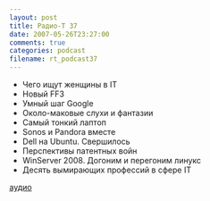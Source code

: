```yaml
---
layout: post
title: Радио-T 37
date: 2007-05-26T23:27:00
comments: true
categories: podcast
filename: rt_podcast37
---
```


- Чего ищут женщины в IТ
- Новый FF3
- Умный шаг Google
- Около-маковые слухи и фантазии
- Самый тонкий лаптоп
- Sonos и Pandora вместе
- Dell на Ubuntu. Свершилось
- Перспективы патентных войн
- WinServer 2008. Догоним и перегоним линукс
- Десять вымирающих профессий в сфере IT

[аудио](http://cdn.radio-t.com/rt_podcast37.mp3)
<audio src="http://cdn.radio-t.com/rt_podcast37.mp3" preload="none"></audio>


